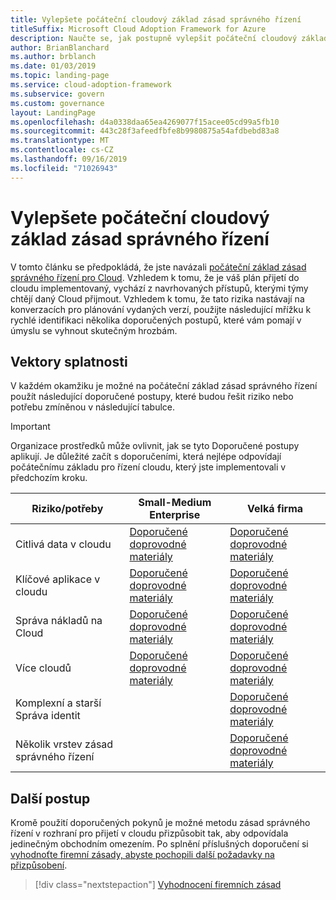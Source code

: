 ```yaml
---
title: Vylepšete počáteční cloudový základ zásad správného řízení
titleSuffix: Microsoft Cloud Adoption Framework for Azure
description: Naučte se, jak postupně vylepšit počáteční cloudový základ zásad správného řízení.
author: BrianBlanchard
ms.author: brblanch
ms.date: 01/03/2019
ms.topic: landing-page
ms.service: cloud-adoption-framework
ms.subservice: govern
ms.custom: governance
layout: LandingPage
ms.openlocfilehash: d4a0338daa65ea4269077f15acee05cd99a5fb10
ms.sourcegitcommit: 443c28f3afeedfbfe8b9980875a54afdbebd83a8
ms.translationtype: MT
ms.contentlocale: cs-CZ
ms.lasthandoff: 09/16/2019
ms.locfileid: "71026943"
---
```

# <a name="improve-your-initial-cloud-governance-foundation"></a>Vylepšete počáteční cloudový základ zásad správného řízení

V tomto článku se předpokládá, že jste navázali [počáteční základ zásad správného řízení pro Cloud](./initial-foundation.md). Vzhledem k tomu, že je váš plán přijetí do cloudu implementovaný, vychází z navrhovaných přístupů, kterými týmy chtějí daný Cloud přijmout. Vzhledem k tomu, že tato rizika nastávají na konverzacích pro plánování vydaných verzí, použijte následující mřížku k rychlé identifikaci několika doporučených postupů, které vám pomají v úmyslu se vyhnout skutečným hrozbám.

## <a name="maturity-vectors"></a>Vektory splatnosti

V každém okamžiku je možné na počáteční základ zásad správného řízení použít následující doporučené postupy, které budou řešit riziko nebo potřebu zmíněnou v následující tabulce.

> [!IMPORTANT]
> Organizace prostředků může ovlivnit, jak se tyto Doporučené postupy aplikují. Je důležité začít s doporučeními, která nejlépe odpovídají počátečnímu základu pro řízení cloudu, který jste implementovali v předchozím kroku.

|Riziko/potřeby | Small-Medium Enterprise | Velká firma |
|---|---|---|
|Citlivá data v cloudu|[Doporučené doprovodné materiály](./guides/standard/security-baseline-improvement.md)|[Doporučené doprovodné materiály](./guides/complex/security-baseline-improvement.md)|
|Klíčové aplikace v cloudu|[Doporučené doprovodné materiály](./guides/standard/resource-consistency-improvement.md)|[Doporučené doprovodné materiály](./guides/complex/resource-consistency-improvement.md)|
|Správa nákladů na Cloud|[Doporučené doprovodné materiály](./guides/standard/cost-management-improvement.md)|[Doporučené doprovodné materiály](./guides/complex/cost-management-improvement.md)|
|Více cloudů|[Doporučené doprovodné materiály](./guides/standard/multicloud-improvement.md)|[Doporučené doprovodné materiály](./guides/complex/multicloud-improvement.md)|
|Komplexní a starší Správa identit|         |[Doporučené doprovodné materiály](./guides/complex/identity-baseline-improvement.md)|
|Několik vrstev zásad správného řízení|         |[Doporučené doprovodné materiály](./guides/complex/multiple-layers-of-governance.md)|

## <a name="next-steps"></a>Další postup

Kromě použití doporučených pokynů je možné metodu zásad správného řízení v rozhraní pro přijetí v cloudu přizpůsobit tak, aby odpovídala jedinečným obchodním omezením. Po splnění příslušných doporučení si [vyhodnoťte firemní zásady, abyste pochopili další požadavky na přizpůsobení](./corporate-policy.md).

> [!div class="nextstepaction"]
> [Vyhodnocení firemních zásad](./corporate-policy.md)

